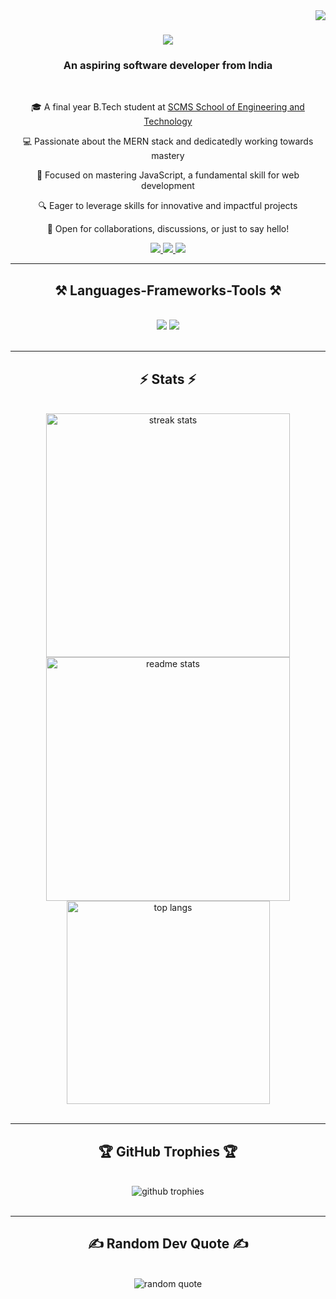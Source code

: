 <img align='right' src="https://visitcount.itsvg.in/api?id=ijas9118&icon=6&color=4"/>

<h1 align="center">
    <img src="https://readme-typing-svg.herokuapp.com/?font=Righteous&size=35&center=true&vCenter=true&width=500&height=70&duration=4000&lines=Hi+There!+👋;+I'm+Ijas+Ahammed!;" />
</h1>

<h3 align="center">An aspiring software developer from India</h3>

<br/>

<div align="center">
  
🎓 A final year B.Tech student at [SCMS School of Engineering and Technology](https://www.youtube.com/watch?v=x-sTarGOwq0)

 💻 Passionate about the MERN stack and dedicatedly working towards mastery

🚀 Focused on mastering JavaScript, a fundamental skill for web development

🔍 Eager to leverage skills for innovative and impactful projects

🤝 Open for collaborations, discussions, or just to say hello!
 </div>
 
<div align="center"> 
  <a href="ahammedijas.official@gmail.com">
    <img src="https://img.shields.io/badge/Gmail-333333?style=for-the-badge&logo=gmail&logoColor=red" />
  </a>
  <a href="https://linkedin.com/in/ijas-ahammed-b51904214">
    <img src="https://img.shields.io/badge/LinkedIn-0077B5?style=for-the-badge&logo=linkedin&logoColor=white" />
  </a>
  <a href="https://ijasahammed.com/">
     <img src="https://img.shields.io/badge/Portfolio-FF5722?style=for-the-badge&logo=todoist&logoColor=white" />
  </a>
</div>

<hr/>

<h2 align="center">⚒️ Languages-Frameworks-Tools ⚒️</h2>
<br/>
<div align="center">
    <img src="https://skillicons.dev/icons?i=bootstrap,html,css,javascript,vscode,github,figma,git,aws,flutter" />
    <img src="https://skillicons.dev/icons?i=react,nodejs,python,c,cpp,java,dart,mysql,firebase,ai" /><br>
</div>

<br/>
<hr/>

<h2 align="center">⚡ Stats ⚡</h2>
<br>
<div align=center>
  <img width=390 src="https://github-readme-stats.vercel.app/api?username=ijas9118&show_icons=true&theme=radical&hide_border=false&include_all_commits=false&count_private=false&border_radius=10" alt="streak stats"/>
  <img width=390 src="https://github-readme-streak-stats.herokuapp.com/?user=ijas9118&theme=radical&hide_border=false&border_radius=10" alt="readme stats" />
  <br/>
  <img width=325 align="center" src="https://github-readme-stats.vercel.app/api/top-langs/?username=ijas9118&theme=radical&hide_border=false&include_all_commits=false&count_private=false&layout=compact&border_radius=10&size_weight=0.5&count_weight=0.5" alt="top langs" />
</div>

<br/>
<hr/>

<h2 align="center">🏆 GitHub Trophies 🏆</h2>
<br/>
<div align="center">
  <img src="https://github-profile-trophy.vercel.app/?username=ijas9118&theme=radical&no-frame=true&no-bg=false&margin-w=4" alt="github trophies"/>
</div>
<br/>
<hr/>

<h2 align="center">✍️ Random Dev Quote ✍️</h2>
<br/>
<div align="center">
  <img src="https://quotes-github-readme.vercel.app/api?type=horizontal&theme=radical" alt="random quote"/>
</div>
<br/>
